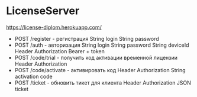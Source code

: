 # LicenseServer
https://license-diplom.herokuapp.com/
- POST /register - регистрация
    String login
    String password
- POST /auth - авторизация
    String login
    String password
    String deviceId
    Header Authorization Bearer + token
- POST /code/trial - получить код активации временной лицензии
    Header Authorization
- POST /code/activate - активировать код
    Header Authorization
    String activation code
- POST /ticket - обновить тикет для клиента
    Header Authorization
    JSON ticket
